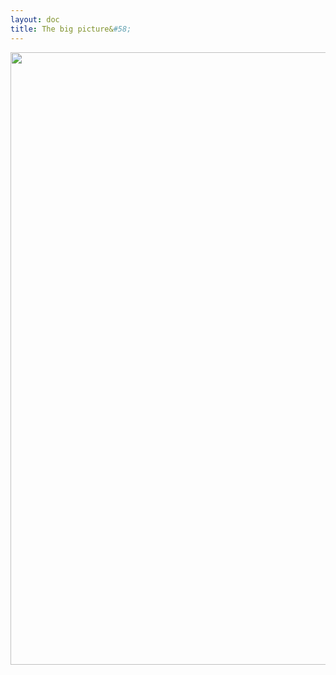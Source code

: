 ```yaml
---
layout: doc
title: The big picture&#58;
---
```


<div class="text-center">

<a href="http://www.pac4j.org/img/pac4j.png"><img width="980" src="http://www.pac4j.org/img/pac4j.png" /></a>

</div>
